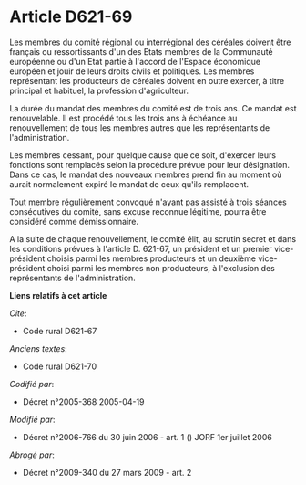 # Article D621-69

Les membres du comité régional ou interrégional des céréales doivent être français ou ressortissants d'un des Etats membres
de la Communauté européenne ou d'un Etat partie à l'accord de l'Espace économique européen et jouir de leurs droits civils et
politiques. Les membres représentant les producteurs de céréales doivent en outre exercer, à titre principal et habituel, la
profession d'agriculteur.

La durée du mandat des membres du comité est de trois ans. Ce mandat est renouvelable. Il est procédé tous les trois ans à
échéance au renouvellement de tous les membres autres que les représentants de l'administration.

Les membres cessant, pour quelque cause que ce soit, d'exercer leurs fonctions sont remplacés selon la procédure prévue pour
leur désignation. Dans ce cas, le mandat des nouveaux membres prend fin au moment où aurait normalement expiré le mandat de
ceux qu'ils remplacent.

Tout membre régulièrement convoqué n'ayant pas assisté à trois séances consécutives du comité, sans excuse reconnue légitime,
pourra être considéré comme démissionnaire.

A la suite de chaque renouvellement, le comité élit, au scrutin secret et dans les conditions prévues à l'article D. 621-67,
un président et un premier vice-président choisis parmi les membres producteurs et un deuxième vice-président choisi parmi
les membres non producteurs, à l'exclusion des représentants de l'administration.

**Liens relatifs à cet article**

_Cite_:

  - Code rural D621-67

_Anciens textes_:

  - Code rural D621-70

_Codifié par_:

  - Décret n°2005-368 2005-04-19

_Modifié par_:

  - Décret n°2006-766 du 30 juin 2006 - art. 1 () JORF 1er juillet 2006

_Abrogé par_:

  - Décret n°2009-340 du 27 mars 2009 - art. 2
